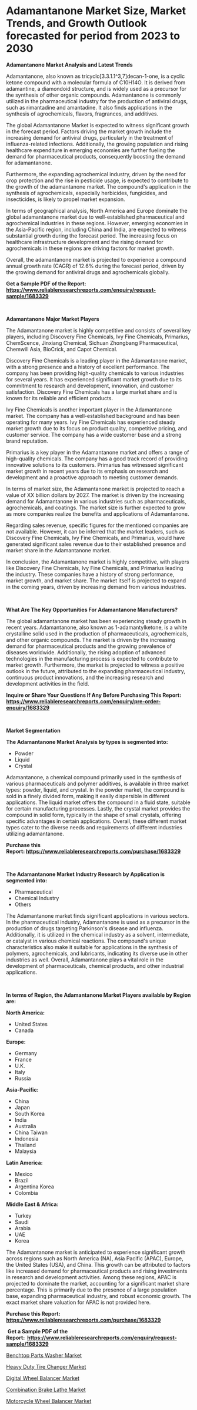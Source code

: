 <p><h1>Adamantanone Market Size, Market Trends, and Growth Outlook forecasted for period from 2023 to 2030</h1></p><p><strong>Adamantanone Market Analysis and Latest Trends</strong></p>
<p><p>Adamantanone, also known as tricyclo[3.3.1.1^3,7]decan-1-one, is a cyclic ketone compound with a molecular formula of C10H14O. It is derived from adamantine, a diamondoid structure, and is widely used as a precursor for the synthesis of other organic compounds. Adamantanone is commonly utilized in the pharmaceutical industry for the production of antiviral drugs, such as rimantadine and amantadine. It also finds applications in the synthesis of agrochemicals, flavors, fragrances, and additives.</p><p>The global Adamantanone Market is expected to witness significant growth in the forecast period. Factors driving the market growth include the increasing demand for antiviral drugs, particularly in the treatment of influenza-related infections. Additionally, the growing population and rising healthcare expenditure in emerging economies are further fueling the demand for pharmaceutical products, consequently boosting the demand for adamantanone.</p><p>Furthermore, the expanding agrochemical industry, driven by the need for crop protection and the rise in pesticide usage, is expected to contribute to the growth of the adamantanone market. The compound's application in the synthesis of agrochemicals, especially herbicides, fungicides, and insecticides, is likely to propel market expansion.</p><p>In terms of geographical analysis, North America and Europe dominate the global adamantanone market due to well-established pharmaceutical and agrochemical industries in these regions. However, emerging economies in the Asia-Pacific region, including China and India, are expected to witness substantial growth during the forecast period. The increasing focus on healthcare infrastructure development and the rising demand for agrochemicals in these regions are driving factors for market growth.</p><p>Overall, the adamantanone market is projected to experience a compound annual growth rate (CAGR) of 12.6% during the forecast period, driven by the growing demand for antiviral drugs and agrochemicals globally.</p></p>
<p><strong>Get a Sample PDF of the Report:&nbsp; <a href="https://www.reliableresearchreports.com/enquiry/request-sample/1683329">https://www.reliableresearchreports.com/enquiry/request-sample/1683329</a></strong></p>
<p>&nbsp;</p>
<p><strong>Adamantanone Major Market Players</strong></p>
<p><p>The Adamantanone market is highly competitive and consists of several key players, including Discovery Fine Chemicals, Ivy Fine Chemicals, Primarius, ChemScence, Jinxiang Chemical, Sichuan Zhongbang Pharmaceutical, Chemwill Asia, BioCrick, and Capot Chemical. </p><p>Discovery Fine Chemicals is a leading player in the Adamantanone market, with a strong presence and a history of excellent performance. The company has been providing high-quality chemicals to various industries for several years. It has experienced significant market growth due to its commitment to research and development, innovation, and customer satisfaction. Discovery Fine Chemicals has a large market share and is known for its reliable and efficient products.</p><p>Ivy Fine Chemicals is another important player in the Adamantanone market. The company has a well-established background and has been operating for many years. Ivy Fine Chemicals has experienced steady market growth due to its focus on product quality, competitive pricing, and customer service. The company has a wide customer base and a strong brand reputation.</p><p>Primarius is a key player in the Adamantanone market and offers a range of high-quality chemicals. The company has a good track record of providing innovative solutions to its customers. Primarius has witnessed significant market growth in recent years due to its emphasis on research and development and a proactive approach to meeting customer demands.</p><p>In terms of market size, the Adamantanone market is projected to reach a value of XX billion dollars by 2027. The market is driven by the increasing demand for Adamantanone in various industries such as pharmaceuticals, agrochemicals, and coatings. The market size is further expected to grow as more companies realize the benefits and applications of Adamantanone.</p><p>Regarding sales revenue, specific figures for the mentioned companies are not available. However, it can be inferred that the market leaders, such as Discovery Fine Chemicals, Ivy Fine Chemicals, and Primarius, would have generated significant sales revenue due to their established presence and market share in the Adamantanone market.</p><p>In conclusion, the Adamantanone market is highly competitive, with players like Discovery Fine Chemicals, Ivy Fine Chemicals, and Primarius leading the industry. These companies have a history of strong performance, market growth, and market share. The market itself is projected to expand in the coming years, driven by increasing demand from various industries.</p></p>
<p>&nbsp;</p>
<p><strong>What Are The Key Opportunities For Adamantanone Manufacturers?</strong></p>
<p><p>The global adamantanone market has been experiencing steady growth in recent years. Adamantanone, also known as 1-adamantylketone, is a white crystalline solid used in the production of pharmaceuticals, agrochemicals, and other organic compounds. The market is driven by the increasing demand for pharmaceutical products and the growing prevalence of diseases worldwide. Additionally, the rising adoption of advanced technologies in the manufacturing process is expected to contribute to market growth. Furthermore, the market is projected to witness a positive outlook in the future, attributed to the expanding pharmaceutical industry, continuous product innovations, and the increasing research and development activities in the field.</p></p>
<p><strong>Inquire or Share Your Questions If Any Before Purchasing This Report: <a href="https://www.reliableresearchreports.com/enquiry/pre-order-enquiry/1683329">https://www.reliableresearchreports.com/enquiry/pre-order-enquiry/1683329</a></strong></p>
<p>&nbsp;</p>
<p><strong>Market Segmentation</strong></p>
<p><strong>The Adamantanone Market Analysis by types is segmented into:</strong></p>
<p><ul><li>Powder</li><li>Liquid</li><li>Crystal</li></ul></p>
<p><p>Adamantanone, a chemical compound primarily used in the synthesis of various pharmaceuticals and polymer additives, is available in three market types: powder, liquid, and crystal. In the powder market, the compound is sold in a finely divided form, making it easily dispersible in different applications. The liquid market offers the compound in a fluid state, suitable for certain manufacturing processes. Lastly, the crystal market provides the compound in solid form, typically in the shape of small crystals, offering specific advantages in certain applications. Overall, these different market types cater to the diverse needs and requirements of different industries utilizing adamantanone.</p></p>
<p><strong>Purchase this Report:&nbsp;<a href="https://www.reliableresearchreports.com/purchase/1683329">https://www.reliableresearchreports.com/purchase/1683329</a></strong></p>
<p>&nbsp;</p>
<p><strong>The Adamantanone Market Industry Research by Application is segmented into:</strong></p>
<p><ul><li>Pharmaceutical</li><li>Chemical Industry</li><li>Others</li></ul></p>
<p><p>The Adamantanone market finds significant applications in various sectors. In the pharmaceutical industry, Adamantanone is used as a precursor in the production of drugs targeting Parkinson's disease and influenza. Additionally, it is utilized in the chemical industry as a solvent, intermediate, or catalyst in various chemical reactions. The compound's unique characteristics also make it suitable for applications in the synthesis of polymers, agrochemicals, and lubricants, indicating its diverse use in other industries as well. Overall, Adamantanone plays a vital role in the development of pharmaceuticals, chemical products, and other industrial applications.</p></p>
<p>&nbsp;</p>
<p><strong>In terms of Region, the Adamantanone Market Players available by Region are:</strong></p>
<p>
    <p> <strong> North America: </strong>
        <ul>
            <li>United States</li>
            <li>Canada</li>
        </ul>
        </p> 
    <p> <strong> Europe: </strong>
        <ul>
            <li>Germany</li>
            <li>France</li>
            <li>U.K.</li>
            <li>Italy</li>
            <li>Russia</li>
        </ul>
        </p> 
    <p> <strong> Asia-Pacific: </strong>
        <ul>
            <li>China</li>
            <li>Japan</li>
            <li>South Korea</li>
            <li>India</li>
            <li>Australia</li>
            <li>China Taiwan</li>
            <li>Indonesia</li>
            <li>Thailand</li>
            <li>Malaysia</li>
        </ul>
        </p> 
    <p> <strong> Latin America: </strong>
        <ul>
            <li>Mexico</li>
            <li>Brazil</li>
            <li>Argentina Korea</li>
            <li>Colombia</li>
        </ul>
        </p> 
    <p> <strong> Middle East & Africa: </strong>
        <ul>
            <li>Turkey</li>
            <li>Saudi</li>
            <li>Arabia</li>
            <li>UAE</li>
            <li>Korea</li>
        </ul>
    </p>
    </p>
<p><p>The Adamantanone market is anticipated to experience significant growth across regions such as North America (NA), Asia Pacific (APAC), Europe, the United States (USA), and China. This growth can be attributed to factors like increased demand for pharmaceutical products and rising investments in research and development activities. Among these regions, APAC is projected to dominate the market, accounting for a significant market share percentage. This is primarily due to the presence of a large population base, expanding pharmaceutical industry, and robust economic growth. The exact market share valuation for APAC is not provided here.</p></p>
<p><strong>Purchase this Report: <a href="https://www.reliableresearchreports.com/purchase/1683329">https://www.reliableresearchreports.com/purchase/1683329</a></strong></p>
<p>&nbsp;<strong>Get a Sample PDF of the Report:&nbsp;&nbsp;<a href="https://www.reliableresearchreports.com/enquiry/request-sample/1683329">https://www.reliableresearchreports.com/enquiry/request-sample/1683329</a></strong></p>
<p><strong></strong></p>
<p><p><a href="https://medium.com/@nelsonhauck/benchtop-parts-washer-market-trends-forecast-and-competitive-analysis-to-2030-240fb9c9f498">Benchtop Parts Washer Market</a></p><p><a href="https://medium.com/@vergiekunze/heavy-duty-tire-changer-market-size-and-market-trends-complete-industry-overview-2023-to-2030-193f7e006c6d">Heavy Duty Tire Changer Market</a></p><p><a href="https://medium.com/@lacyquitzon/digital-wheel-balancer-nbsp-market-focuses-on-market-share-size-and-projected-forecast-till-2030-7c51120e7c81">Digital Wheel Balancer Market</a></p><p><a href="https://medium.com/@erickasauer/combination-brake-lathe-market-insight-market-trends-growth-forecasted-from-2023-to-2030-c35dac6f1b36">Combination Brake Lathe Market</a></p><p><a href="https://medium.com/@williammann19/motorcycle-wheel-balancer-market-exploring-market-share-market-trends-and-future-growth-a3125676a553">Motorcycle Wheel Balancer Market</a></p></p>